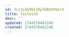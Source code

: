 ```yaml
---
id: 3cj3jm59b110y7b8m2h6or3
title: Tailwind
desc: ''
updated: 1744370481248
created: 1744370481248
---
```

